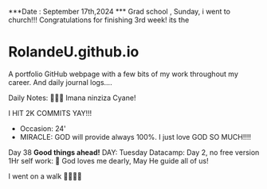 ***Date : September 17th,2024 *** Grad school , Sunday, i went to church!!! Congratulations for finishing 3rd week! its the
# RolandeU.github.io

A portfolio GitHub webpage with a few bits of my work throughout my career. And daily journal logs....

Daily Notes:
💚🙏🏾 Imana ninziza Cyane! 

I HIT 2K COMMITS YAY!!!

- Occasion: 24'
- MIRACLE: GOD will provide always 100%. I just love GOD SO MUCH!!!!

Day 38 **Good things ahead!** 
DAY: Tuesday
Datacamp: Day 2, no free version
1Hr self work: 💚
God loves me dearly, May He guide all of  us!

I went on a walk 💚💚💚💚
  
